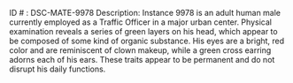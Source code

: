 ID # : DSC-MATE-9978
Description: Instance 9978 is an adult human male currently employed as a Traffic Officer in a major urban center. Physical examination reveals a series of green layers on his head, which appear to be composed of some kind of organic substance. His eyes are a bright, red color and are reminiscent of clown makeup, while a green cross earring adorns each of his ears. These traits appear to be permanent and do not disrupt his daily functions.